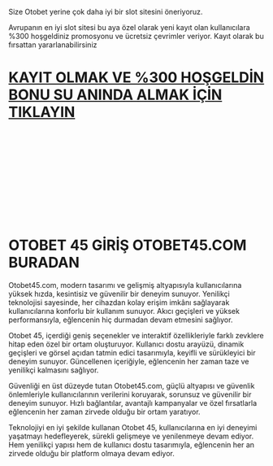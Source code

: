 Size Otobet yerine çok daha iyi bir slot sitesini öneriyoruz.

Avrupanın en iyi slot sitesi bu aya özel olarak yeni kayıt olan kullanıcılara %300 hoşgeldiniz promosyonu ve ücretsiz çevrimler veriyor. Kayıt olarak bu fırsattan yararlanabilirsiniz

# [KAYIT OLMAK VE %300 HOŞGELDİN BONU SU ANINDA ALMAK İÇİN TIKLAYIN](https://n9.cl/q7nc7)

<br>
<br>
<br>
<br>
<br>
<br>
<br>
<br>
<br>
<br>


# OTOBET 45 GİRİŞ OTOBET45.COM BURADAN

Otobet45.com, modern tasarımı ve gelişmiş altyapısıyla kullanıcılarına yüksek hızda, kesintisiz ve güvenilir bir deneyim sunuyor. Yenilikçi teknolojisi sayesinde, her cihazdan kolay erişim imkânı sağlayarak kullanıcılarına konforlu bir kullanım sunuyor. Akıcı geçişleri ve yüksek performansıyla, eğlencenin hiç durmadan devam etmesini sağlıyor.

Otobet 45, içerdiği geniş seçenekler ve interaktif özellikleriyle farklı zevklere hitap eden özel bir ortam oluşturuyor. Kullanıcı dostu arayüzü, dinamik geçişleri ve görsel açıdan tatmin edici tasarımıyla, keyifli ve sürükleyici bir deneyim sunuyor. Güncellenen içeriğiyle, eğlencenin her zaman taze ve yenilikçi kalmasını sağlıyor.

Güvenliği en üst düzeyde tutan Otobet45.com, güçlü altyapısı ve güvenlik önlemleriyle kullanıcılarının verilerini koruyarak, sorunsuz ve güvenilir bir deneyim sunuyor. Hızlı bağlantılar, avantajlı kampanyalar ve özel fırsatlarla eğlencenin her zaman zirvede olduğu bir ortam yaratıyor.

Teknolojiyi en iyi şekilde kullanan Otobet 45, kullanıcılarına en iyi deneyimi yaşatmayı hedefleyerek, sürekli gelişmeye ve yenilenmeye devam ediyor. Hem yenilikçi yapısı hem de kullanıcı dostu tasarımıyla, eğlencenin her an zirvede olduğu bir platform olmaya devam ediyor.
